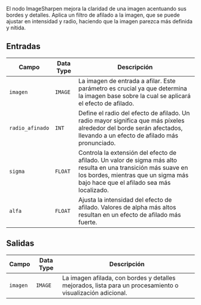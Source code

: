 El nodo ImageSharpen mejora la claridad de una imagen acentuando sus bordes y detalles. Aplica un filtro de afilado a la imagen, que se puede ajustar en intensidad y radio, haciendo que la imagen parezca más definida y nítida.

## Entradas

| Campo          | Data Type | Descripción                                                                                   |
|----------------|-------------|-----------------------------------------------------------------------------------------------|
| `imagen`        | `IMAGE`     | La imagen de entrada a afilar. Este parámetro es crucial ya que determina la imagen base sobre la cual se aplicará el efecto de afilado. |
| `radio_afinado`| `INT`       | Define el radio del efecto de afilado. Un radio mayor significa que más píxeles alrededor del borde serán afectados, llevando a un efecto de afilado más pronunciado. |
| `sigma`        | `FLOAT`     | Controla la extensión del efecto de afilado. Un valor de sigma más alto resulta en una transición más suave en los bordes, mientras que un sigma más bajo hace que el afilado sea más localizado. |
| `alfa`        | `FLOAT`     | Ajusta la intensidad del efecto de afilado. Valores de alpha más altos resultan en un efecto de afilado más fuerte. |

## Salidas

| Campo | Data Type | Descripción                                                              |
|-------|-------------|--------------------------------------------------------------------------|
| `imagen`| `IMAGE`     | La imagen afilada, con bordes y detalles mejorados, lista para un procesamiento o visualización adicional. |
